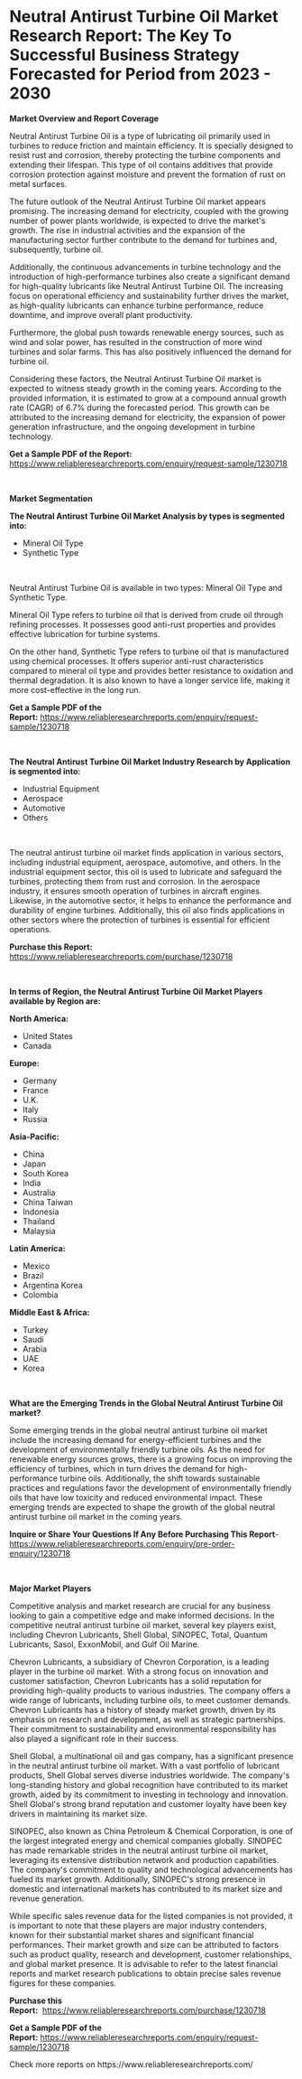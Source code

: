 <p><h1>Neutral Antirust Turbine Oil Market Research Report: The Key To Successful Business Strategy Forecasted for Period from 2023 - 2030</h1></p><p><strong>Market Overview and Report Coverage</strong></p>
<p><p>Neutral Antirust Turbine Oil is a type of lubricating oil primarily used in turbines to reduce friction and maintain efficiency. It is specially designed to resist rust and corrosion, thereby protecting the turbine components and extending their lifespan. This type of oil contains additives that provide corrosion protection against moisture and prevent the formation of rust on metal surfaces.</p><p>The future outlook of the Neutral Antirust Turbine Oil market appears promising. The increasing demand for electricity, coupled with the growing number of power plants worldwide, is expected to drive the market's growth. The rise in industrial activities and the expansion of the manufacturing sector further contribute to the demand for turbines and, subsequently, turbine oil.</p><p>Additionally, the continuous advancements in turbine technology and the introduction of high-performance turbines also create a significant demand for high-quality lubricants like Neutral Antirust Turbine Oil. The increasing focus on operational efficiency and sustainability further drives the market, as high-quality lubricants can enhance turbine performance, reduce downtime, and improve overall plant productivity.</p><p>Furthermore, the global push towards renewable energy sources, such as wind and solar power, has resulted in the construction of more wind turbines and solar farms. This has also positively influenced the demand for turbine oil.</p><p>Considering these factors, the Neutral Antirust Turbine Oil market is expected to witness steady growth in the coming years. According to the provided information, it is estimated to grow at a compound annual growth rate (CAGR) of 6.7% during the forecasted period. This growth can be attributed to the increasing demand for electricity, the expansion of power generation infrastructure, and the ongoing development in turbine technology.</p></p>
<p><strong>Get a Sample PDF of the Report:</strong> <a href="https://www.reliableresearchreports.com/enquiry/request-sample/1230718">https://www.reliableresearchreports.com/enquiry/request-sample/1230718</a></p>
<p>&nbsp;</p>
<p><strong>Market Segmentation</strong></p>
<p><strong>The Neutral Antirust Turbine Oil Market Analysis by types is segmented into:</strong></p>
<p><ul><li>Mineral Oil Type</li><li>Synthetic Type</li></ul></p>
<p>&nbsp;</p>
<p><p>Neutral Antirust Turbine Oil is available in two types: Mineral Oil Type and Synthetic Type. </p><p>Mineral Oil Type refers to turbine oil that is derived from crude oil through refining processes. It possesses good anti-rust properties and provides effective lubrication for turbine systems.</p><p>On the other hand, Synthetic Type refers to turbine oil that is manufactured using chemical processes. It offers superior anti-rust characteristics compared to mineral oil type and provides better resistance to oxidation and thermal degradation. It is also known to have a longer service life, making it more cost-effective in the long run.</p></p>
<p><strong>Get a Sample PDF of the Report:</strong>&nbsp;<a href="https://www.reliableresearchreports.com/enquiry/request-sample/1230718">https://www.reliableresearchreports.com/enquiry/request-sample/1230718</a></p>
<p>&nbsp;</p>
<p><strong>The Neutral Antirust Turbine Oil Market Industry Research by Application is segmented into:</strong></p>
<p><ul><li>Industrial Equipment</li><li>Aerospace</li><li>Automotive</li><li>Others</li></ul></p>
<p>&nbsp;</p>
<p><p>The neutral antirust turbine oil market finds application in various sectors, including industrial equipment, aerospace, automotive, and others. In the industrial equipment sector, this oil is used to lubricate and safeguard the turbines, protecting them from rust and corrosion. In the aerospace industry, it ensures smooth operation of turbines in aircraft engines. Likewise, in the automotive sector, it helps to enhance the performance and durability of engine turbines. Additionally, this oil also finds applications in other sectors where the protection of turbines is essential for efficient operations.</p></p>
<p><strong>Purchase this Report:</strong>&nbsp; <a href="https://www.reliableresearchreports.com/purchase/1230718">https://www.reliableresearchreports.com/purchase/1230718</a></p>
<p>&nbsp;</p>
<p><strong>In terms of Region, the Neutral Antirust Turbine Oil Market Players available by Region are:</strong></p>
<p>
    <p> <strong> North America: </strong>
        <ul>
            <li>United States</li>
            <li>Canada</li>
        </ul>
        </p> 
    <p> <strong> Europe: </strong>
        <ul>
            <li>Germany</li>
            <li>France</li>
            <li>U.K.</li>
            <li>Italy</li>
            <li>Russia</li>
        </ul>
        </p> 
    <p> <strong> Asia-Pacific: </strong>
        <ul>
            <li>China</li>
            <li>Japan</li>
            <li>South Korea</li>
            <li>India</li>
            <li>Australia</li>
            <li>China Taiwan</li>
            <li>Indonesia</li>
            <li>Thailand</li>
            <li>Malaysia</li>
        </ul>
        </p> 
    <p> <strong> Latin America: </strong>
        <ul>
            <li>Mexico</li>
            <li>Brazil</li>
            <li>Argentina Korea</li>
            <li>Colombia</li>
        </ul>
        </p> 
    <p> <strong> Middle East & Africa: </strong>
        <ul>
            <li>Turkey</li>
            <li>Saudi</li>
            <li>Arabia</li>
            <li>UAE</li>
            <li>Korea</li>
        </ul>
    </p>
    </p>
<p>&nbsp;</p>
<p><strong>What are the Emerging Trends in the Global Neutral Antirust Turbine Oil market?</strong></p>
<p><p>Some emerging trends in the global neutral antirust turbine oil market include the increasing demand for energy-efficient turbines and the development of environmentally friendly turbine oils. As the need for renewable energy sources grows, there is a growing focus on improving the efficiency of turbines, which in turn drives the demand for high-performance turbine oils. Additionally, the shift towards sustainable practices and regulations favor the development of environmentally friendly oils that have low toxicity and reduced environmental impact. These emerging trends are expected to shape the growth of the global neutral antirust turbine oil market in the coming years.</p></p>
<p><strong>Inquire or Share Your Questions If Any Before Purchasing This Report</strong>- <a href="https://www.reliableresearchreports.com/enquiry/pre-order-enquiry/1230718">https://www.reliableresearchreports.com/enquiry/pre-order-enquiry/1230718</a></p>
<p>&nbsp;</p>
<p><strong>Major Market Players</strong></p>
<p><p>Competitive analysis and market research are crucial for any business looking to gain a competitive edge and make informed decisions. In the competitive neutral antirust turbine oil market, several key players exist, including Chevron Lubricants, Shell Global, SINOPEC, Total, Quantum Lubricants, Sasol, ExxonMobil, and Gulf Oil Marine. </p><p>Chevron Lubricants, a subsidiary of Chevron Corporation, is a leading player in the turbine oil market. With a strong focus on innovation and customer satisfaction, Chevron Lubricants has a solid reputation for providing high-quality products to various industries. The company offers a wide range of lubricants, including turbine oils, to meet customer demands. Chevron Lubricants has a history of steady market growth, driven by its emphasis on research and development, as well as strategic partnerships. Their commitment to sustainability and environmental responsibility has also played a significant role in their success.</p><p>Shell Global, a multinational oil and gas company, has a significant presence in the neutral antirust turbine oil market. With a vast portfolio of lubricant products, Shell Global serves diverse industries worldwide. The company's long-standing history and global recognition have contributed to its market growth, aided by its commitment to investing in technology and innovation. Shell Global's strong brand reputation and customer loyalty have been key drivers in maintaining its market size.</p><p>SINOPEC, also known as China Petroleum & Chemical Corporation, is one of the largest integrated energy and chemical companies globally. SINOPEC has made remarkable strides in the neutral antirust turbine oil market, leveraging its extensive distribution network and production capabilities. The company's commitment to quality and technological advancements has fueled its market growth. Additionally, SINOPEC's strong presence in domestic and international markets has contributed to its market size and revenue generation.</p><p>While specific sales revenue data for the listed companies is not provided, it is important to note that these players are major industry contenders, known for their substantial market shares and significant financial performances. Their market growth and size can be attributed to factors such as product quality, research and development, customer relationships, and global market presence. It is advisable to refer to the latest financial reports and market research publications to obtain precise sales revenue figures for these companies.</p></p>
<p><strong>Purchase this Report:</strong>&nbsp;&nbsp;<a href="https://www.reliableresearchreports.com/purchase/1230718">https://www.reliableresearchreports.com/purchase/1230718</a></p>
<p></p>
<p><strong>Get a Sample PDF of the Report:</strong>&nbsp;<a href="https://www.reliableresearchreports.com/enquiry/request-sample/1230718">https://www.reliableresearchreports.com/enquiry/request-sample/1230718</a></p>
<p>Check more reports on https://www.reliableresearchreports.com/</p>
